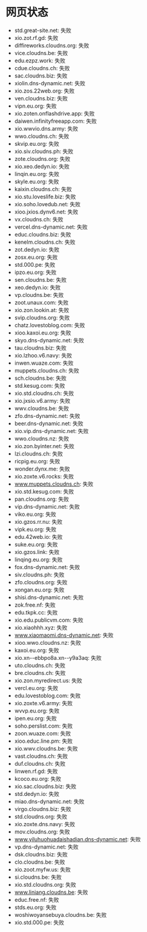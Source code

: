 # 网页状态
- std.great-site.net: 失败
- xio.zot.rf.gd: 失败
- diffireworks.cloudns.org: 失败
- vice.cloudns.be: 失败
- edu.ezpz.work: 失败
- cdue.cloudns.ch: 失败
- sac.cloudns.biz: 失败
- xiolin.dns-dynamic.net: 失败
- xio.zos.22web.org: 失败
- ven.cloudns.biz: 失败
- vipn.eu.org: 失败
- xio.zoten.onflashdrive.app: 失败
- daiwen.infinityfreeapp.com: 失败
- xio.wwvio.dns.army: 失败
- wwo.cloudns.ch: 失败
- skvip.eu.org: 失败
- xio.siv.cloudns.ph: 失败
- zote.cloudns.org: 失败
- xio.xeo.dedyn.io: 失败
- linqin.eu.org: 失败
- skyle.eu.org: 失败
- kaixin.cloudns.ch: 失败
- xio.stu.loveslife.biz: 失败
- xio.soho.lovedub.net: 失败
- xioo.jxios.dynv6.net: 失败
- vx.cloudns.ch: 失败
- vercel.dns-dynamic.net: 失败
- educ.cloudns.biz: 失败
- kenelm.cloudns.ch: 失败
- zot.dedyn.io: 失败
- zosx.eu.org: 失败
- std.000.pe: 失败
- ipzo.eu.org: 失败
- sen.cloudns.be: 失败
- xeo.dedyn.io: 失败
- vp.cloudns.be: 失败
- zoot.unaux.com: 失败
- xio.zon.lookin.at: 失败
- svip.cloudns.org: 失败
- chatz.lovestoblog.com: 失败
- xioo.kaxoi.eu.org: 失败
- skyo.dns-dynamic.net: 失败
- tau.cloudns.biz: 失败
- xio.lzhoo.v6.navy: 失败
- inwen.wuaze.com: 失败
- muppets.cloudns.ch: 失败
- sch.cloudns.be: 失败
- std.kesug.com: 失败
- xio.std.cloudns.ch: 失败
- xio.jxsio.v6.army: 失败
- wwv.cloudns.be: 失败
- zfo.dns-dynamic.net: 失败
- beer.dns-dynamic.net: 失败
- xio.vip.dns-dynamic.net: 失败
- wwo.cloudns.nz: 失败
- xio.zon.byinter.net: 失败
- lzi.cloudns.ch: 失败
- ricpig.eu.org: 失败
- wonder.dynx.me: 失败
- xio.zoxte.v6.rocks: 失败
- www.muppets.cloudns.ch: 失败
- xio.std.kesug.com: 失败
- pan.cloudns.org: 失败
- vip.dns-dynamic.net: 失败
- viko.eu.org: 失败
- xio.gzos.rr.nu: 失败
- vipk.eu.org: 失败
- edu.42web.io: 失败
- suke.eu.org: 失败
- xio.gzos.link: 失败
- linqing.eu.org: 失败
- fox.dns-dynamic.net: 失败
- siv.cloudns.ph: 失败
- zfo.cloudns.org: 失败
- xongan.eu.org: 失败
- shisi.dns-dynamic.net: 失败
- zok.free.nf: 失败
- edu.tkpk.cc: 失败
- xio.edu.publicvm.com: 失败
- xio.xiaohhh.xyz: 失败
- www.xiaomaomi.dns-dynamic.net: 失败
- xioo.wwo.cloudns.nz: 失败
- kaxoi.eu.org: 失败
- xio.xn--ebbpo8a.xn--y9a3aq: 失败
- uto.cloudns.ch: 失败
- bre.cloudns.ch: 失败
- xio.zon.myredirect.us: 失败
- vercl.eu.org: 失败
- edu.lovestoblog.com: 失败
- xio.zoxte.v6.army: 失败
- wvvp.eu.org: 失败
- ipen.eu.org: 失败
- soho.perslist.com: 失败
- zoon.wuaze.com: 失败
- xioo.educ.line.pm: 失败
- xio.wwv.cloudns.be: 失败
- vast.cloudns.ch: 失败
- duf.cloudns.ch: 失败
- linwen.rf.gd: 失败
- kcoco.eu.org: 失败
- xio.sac.cloudns.biz: 失败
- std.dedyn.io: 失败
- miao.dns-dynamic.net: 失败
- virgo.cloudns.biz: 失败
- std.cloudns.org: 失败
- xio.zoxte.dns.navy: 失败
- mov.cloudns.org: 失败
- www.yiluhuohuadaishadian.dns-dynamic.net: 失败
- vp.dns-dynamic.net: 失败
- dsk.cloudns.biz: 失败
- clo.cloudns.be: 失败
- xio.zoot.myfw.us: 失败
- si.cloudns.be: 失败
- xio.std.cloudns.org: 失败
- www.liniang.cloudns.be: 失败
- educ.free.nf: 失败
- stds.eu.org: 失败
- woshiwoyansebuya.cloudns.be: 失败
- xio.std.000.pe: 失败
